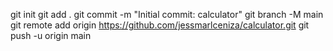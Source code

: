 git init
git add .
git commit -m "Initial commit: calculator"
git branch -M main
git remote add origin https://github.com/jessmarlceniza/calculator.git
git push -u origin main
